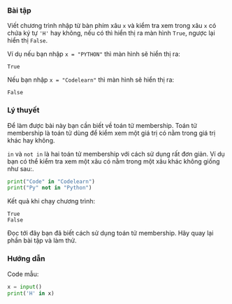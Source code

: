 ### Bài tập

Viết chương trình nhập từ bàn phím xâu `x` và kiểm tra xem trong xâu `x` có chứa ký tự `'H'` hay không, nếu có thì hiển thị ra màn hình `True`, ngược lại hiển thị `False`.

Ví dụ nếu bạn nhập `x = "PYTHON"` thì màn hình sẽ hiển thị ra:

``` markup
True
```

Nếu bạn nhập `x = "Codelearn"` thì màn hình sẽ hiển thị ra:

``` markup
False
```

### **Lý thuyết**

Để làm được bài này bạn cần biết về toán tử membership. Toán tử membership là toán tử dùng để kiểm xem một giá trị có nằm trong giá trị khác hay không.

`in` và `not in` là hai toán tử membership với cách sử dụng rất đơn giản. Ví dụ bạn có thể kiểm tra xem một xâu có nằm trong một xâu khác không giống như sau:.

``` python
print("Code" in "Codelearn")
print("Py" not in "Python")
```

Kết quả khi chạy chương trình:

``` markup
True
False
```

Đọc tới đây bạn đã biết cách sử dụng toán tử membership. Hãy quay lại phần bài tập và làm thử.

### Hướng dẫn

Code mẫu:

``` python
x = input()
print('H' in x)
```
